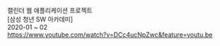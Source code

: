 캘린더 웹 애플리케이션 프로젝트</br>
[삼성 청년 SW 아카데미]</br>
2020-01 ~ 02</br>
https://www.youtube.com/watch?v=DCc4ucNpZwc&feature=youtu.be
